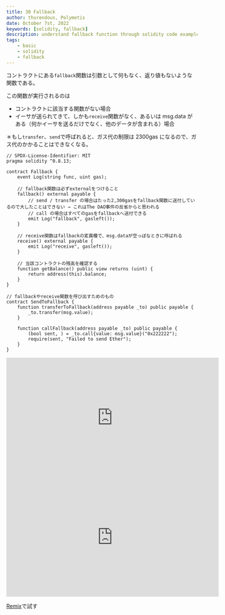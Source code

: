 ```yaml
---
title: 30 Fallback
author: thurendous, Polymetis
date: October 7st, 2022
keywords: [solidity, fallback]
description: understand fallback function through solidity code example
tags:
    - basic
    - solidity
    - fallback
---
```


コントラクトにある`fallback`関数は引数として何もなく、返り値もないような関数である。

この関数が実行されるのは

-   コントラクトに該当する関数がない場合
-   イーサが送られてきて、しかも`receive`関数がなく、あるいは msg.data がある（何かイーサを送るだけでなく、他のデータが含まれる）場合

＊もし`transfer`、`send`で呼ばれると、ガス代の制限は 2300gas になるので、ガス代のかかることはできなくなる。

```sol
// SPDX-License-Identifier: MIT
pragma solidity ^0.8.13;

contract Fallback {
    event Log(string func, uint gas);

    // fallback関数は必ずexternalをつけること
    fallback() external payable {
        // send / transfer の場合はたった2,300gasをfallback関数に送付しているので大したことはできない → これはThe DAO事件の反省からと思われる
        // call の場合はすべてのgasをfallbackへ送付できる
        emit Log("fallback", gasleft());
    }

    // receive関数はfallbackの変異種で、msg.dataが空っぽなときに呼ばれる
    receive() external payable {
        emit Log("receive", gasleft());
    }

    // 当該コントラクトの残高を確認する
    function getBalance() public view returns (uint) {
        return address(this).balance;
    }
}

// fallbackやreceive関数を呼び出すためのもの
contract SendToFallback {
    function transferToFallback(address payable _to) public payable {
        _to.transfer(msg.value);
    }

    function callFallback(address payable _to) public payable {
        (bool sent, ) = _to.call{value: msg.value}("0x222222");
        require(sent, "Failed to send Ether");
    }
}
```

<iframe width="560" height="315" src="https://www.youtube.com/embed/FwCqxHGfHAk" frameborder="0" allowfullscreen></iframe>
<iframe width="560" height="315" src="https://www.youtube.com/embed/FwCqxHGfHAk" frameborder="0" allowfullscreen></iframe>

[Remix](https://remix.ethereum.org/)で試す
